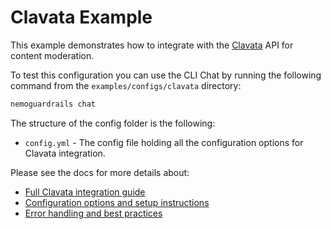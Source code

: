 # Clavata Example

This example demonstrates how to integrate with the [Clavata](https://clavata.ai) API for content moderation.

To test this configuration you can use the CLI Chat by running the following command from the `examples/configs/clavata` directory:

```bash
nemoguardrails chat
```

The structure of the config folder is the following:

- `config.yml` - The config file holding all the configuration options for Clavata integration.

Please see the docs for more details about:

- [Full Clavata integration guide](../../../docs/user-guides/community/clavata.md)
- [Configuration options and setup instructions](../../../docs/user-guides/community/clavata.md#setup)
- [Error handling and best practices](../../../docs/user-guides/community/clavata.md#error-handling)
